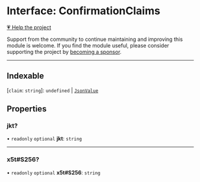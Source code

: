 # Interface: ConfirmationClaims

[💗 Help the project](https://github.com/sponsors/panva)

Support from the community to continue maintaining and improving this module is welcome. If you find the module useful, please consider supporting the project by [becoming a sponsor](https://github.com/sponsors/panva).

***

## Indexable

 \[`claim`: `string`\]: `undefined` \| [`JsonValue`](../type-aliases/JsonValue.md)

## Properties

### jkt?

• `readonly` `optional` **jkt**: `string`

***

### x5t#S256?

• `readonly` `optional` **x5t#S256**: `string`
